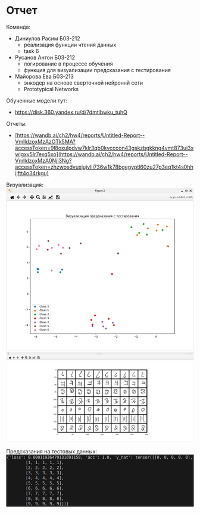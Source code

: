 # Отчет

Команда:
- Диниулов Расим Б03-212
    - реализация функции чтения данных
    - task 6
- Русанов Антон Б03-212
    - логирование в процессе обучения 
    - функция для визуализации предсказания с тестирования
- Майорова Ева Б03-213
    - энкодер на основе сверточной нейроннй сети
    - Prototypical Networks

Обученные модели тут: 
 - https://disk.360.yandex.ru/d/7dmtlbwku_tuhQ

Отчеты:
 - [https://wandb.ai/ch2/hw4/reports/Untitled-Report--VmlldzoxMzAzOTk5MA?accessToken=9l8oxulpdvw7klr3qb0kvcccon43gskzbgkkng4vmt873ui3xwlgxv5lr7exq5xo](https://wandb.ai/ch2/hw4/reports/Untitled-Report--VmlldzoxMzA0NjI3Ng?accessToken=zhzwosdvuxjujvlii736w1k78bgegyptl60zu27p3eq1kt4s0hhijftt4o34rkgu)

 Визуализация:
 ![classes](visualization/classes.png "")
 ![symbols](visualization/symbols.png "")
 
 Предсказания на тестовых данных:
 ![result](result.png "")

